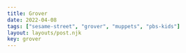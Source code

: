 ```yaml
---
title: Grover
date: 2022-04-08
tags: ["sesame-street", "grover", "muppets", "pbs-kids"]
layout: layouts/post.njk
key: grover
---
```

